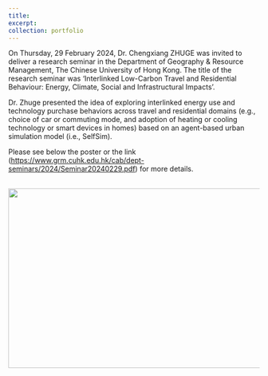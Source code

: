 ```yaml
---
title: 
excerpt: 
collection: portfolio
---
```


On Thursday, 29 February 2024, Dr. Chengxiang ZHUGE was invited to deliver a research seminar in the Department of Geography & Resource Management, The Chinese University of Hong Kong. The title of the research seminar was ‘Interlinked Low-Carbon Travel and Residential Behaviour: Energy, Climate, Social and Infrastructural Impacts’.

Dr. Zhuge presented the idea of exploring interlinked energy use and technology purchase behaviors across travel and residential domains (e.g., choice of car or commuting mode, and adoption of heating or cooling technology or smart devices in homes) based on an agent-based urban simulation model (i.e., SelfSim).

Please see below the poster or the link (https://www.grm.cuhk.edu.hk/cab/dept-seminars/2024/Seminar20240229.pdf) for more details. 

<br/><img src="/images/news-1 data.png" width="600" height="360">
